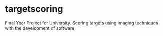 # targetscoring
Final Year Project for University. Scoring targets using imaging techniques with the development of software
